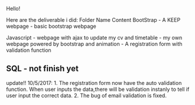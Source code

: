 Hello!

Here are the deliverable i did:
Folder Name			Content
BootStrap			- A KEEP webpage
					- basic bootstrap webpage
					
Javascript			- webpage with ajax to update my cv and timetable
					- my own webpage powered by bootstrap and animation
					- A registration form with validation function

SQL					- not finish yet
-----------------------------------------------------------------------
update!!
10/5/2017:	1. The registration form now have the auto validation function.
			   When user inputs the data,there will be validation instanly to tell if user input the correct data.
			2. 	The bug of email validation is fixed.
